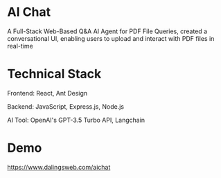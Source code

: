 # AI Chat

A Full-Stack Web-Based Q&A AI Agent for PDF File Queries, created a conversational UI, enabling users to upload and interact with PDF files in real-time

# Technical Stack

Frontend: React, Ant Design

Backend: JavaScript, Express.js, Node.js

AI Tool: OpenAI's GPT-3.5 Turbo API, Langchain

# Demo

https://www.dalingsweb.com/aichat
